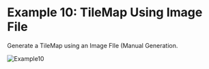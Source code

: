 # Example 10: TileMap Using Image File

Generate a TileMap using an Image FIle (Manual Generation.

![Example10](https://user-images.githubusercontent.com/6067824/202898123-0504fb35-c1f2-4af4-91d7-6fd1b4166777.png)
